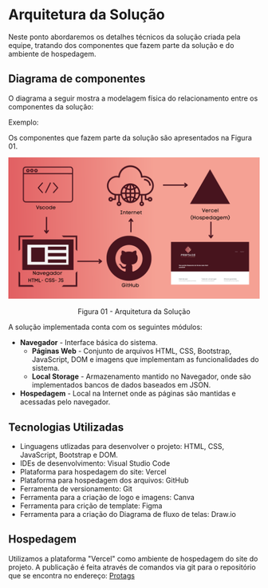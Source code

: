 # Arquitetura da Solução

Neste ponto abordaremos os detalhes técnicos da solução criada pela equipe, tratando dos componentes que fazem parte da solução e do ambiente de hospedagem.

## Diagrama de componentes

O diagrama a seguir mostra a modelagem física do relacionamento entre os componentes da solução:

Exemplo:

Os componentes que fazem parte da solução são apresentados na Figura 01.

![Diagrama de Componentes](/docs/img/Diagrama_Solucao.png)
<center>Figura 01 - Arquitetura da Solução</center>

A solução implementada conta com os seguintes módulos:
- **Navegador** - Interface básica do sistema. 
  - **Páginas Web** - Conjunto de arquivos HTML, CSS, Bootstrap, JavaScript, DOM e imagens que implementam as funcionalidades do sistema.
   - **Local Storage** - Armazenamento mantido no Navegador, onde são implementados bancos de dados baseados em JSON.
 - **Hospedagem** - Local na Internet onde as páginas são mantidas e acessadas pelo navegador.

## Tecnologias Utilizadas

- Linguagens utlizadas para desenvolver o projeto: HTML, CSS, JavaScript, Bootstrap e DOM.
- IDEs de desenvolvimento: Visual Studio Code
- Plataforma para hospedagem do site: Vercel
- Plataforma para hospedagem dos arquivos: GitHub
- Ferramenta de versionamento: Git
- Ferramenta para a criação de logo e imagens: Canva
- Ferramenta para crição de template: Figma
- Ferramenta para a criação do Diagrama de fluxo de telas: Draw.io

## Hospedagem

Utilizamos a plataforma "Vercel" como ambiente de hospedagem do site do projeto. A publicação é feita através de comandos via git para o repositório que se encontra no endereço: 
<a href="https://projeto-protags.vercel.app/">Protags</a>

